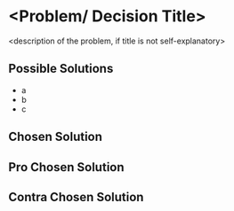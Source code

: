 # <Problem/ Decision Title>

<description of the problem, if title is not self-explanatory>

## Possible Solutions

- a
- b
- c

## Chosen Solution

## Pro Chosen Solution

## Contra Chosen Solution
